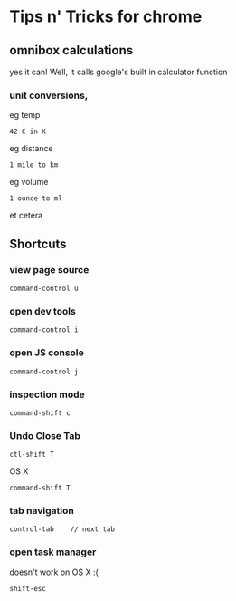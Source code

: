 # Tips n' Tricks for chrome

## omnibox calculations
yes it can! Well, it calls google's built in calculator function

### unit conversions, 
eg temp

    42 C in K

eg distance

    1 mile to km

eg volume

    1 ounce to ml

et cetera

## Shortcuts

### view page source

    command-control u

### open dev tools

    command-control i

### open JS console

    command-control j

### inspection mode

    command-shift c

### Undo Close Tab

    ctl-shift T

OS X

    command-shift T

### tab navigation
    
    control-tab    // next tab

### open task manager
doesn't work on OS X :(

    shift-esc

